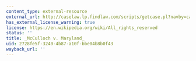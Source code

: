 ```yaml
---
content_type: external-resource
external_url: http://caselaw.lp.findlaw.com/scripts/getcase.pl?navby=case&court=us&vol=17&page=316
has_external_license_warning: true
license: https://en.wikipedia.org/wiki/All_rights_reserved
status: ''
title: _McCulloch v. Maryland_
uid: 2728fe5f-3240-4b87-a10f-bbe04b8b0f43
wayback_url: ''
---
```

